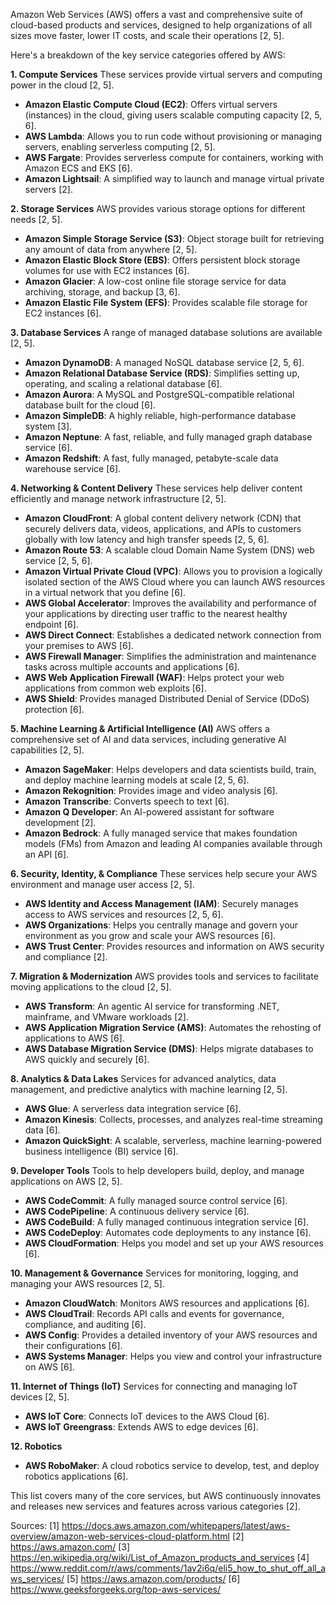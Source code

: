 Amazon Web Services (AWS) offers a vast and comprehensive suite of cloud-based products and services, designed to help organizations of all sizes move faster, lower IT costs, and scale their operations [2, 5].

Here's a breakdown of the key service categories offered by AWS:

**1. Compute Services**
These services provide virtual servers and computing power in the cloud [2, 5].
*   **Amazon Elastic Compute Cloud (EC2)**: Offers virtual servers (instances) in the cloud, giving users scalable computing capacity [2, 5, 6].
*   **AWS Lambda**: Allows you to run code without provisioning or managing servers, enabling serverless computing [2, 5].
*   **AWS Fargate**: Provides serverless compute for containers, working with Amazon ECS and EKS [6].
*   **Amazon Lightsail**: A simplified way to launch and manage virtual private servers [2].

**2. Storage Services**
AWS provides various storage options for different needs [2, 5].
*   **Amazon Simple Storage Service (S3)**: Object storage built for retrieving any amount of data from anywhere [2, 5].
*   **Amazon Elastic Block Store (EBS)**: Offers persistent block storage volumes for use with EC2 instances [6].
*   **Amazon Glacier**: A low-cost online file storage service for data archiving, storage, and backup [3, 6].
*   **Amazon Elastic File System (EFS)**: Provides scalable file storage for EC2 instances [6].

**3. Database Services**
A range of managed database solutions are available [2, 5].
*   **Amazon DynamoDB**: A managed NoSQL database service [2, 5, 6].
*   **Amazon Relational Database Service (RDS)**: Simplifies setting up, operating, and scaling a relational database [6].
*   **Amazon Aurora**: A MySQL and PostgreSQL-compatible relational database built for the cloud [6].
*   **Amazon SimpleDB**: A highly reliable, high-performance database system [3].
*   **Amazon Neptune**: A fast, reliable, and fully managed graph database service [6].
*   **Amazon Redshift**: A fast, fully managed, petabyte-scale data warehouse service [6].

**4. Networking & Content Delivery**
These services help deliver content efficiently and manage network infrastructure [2, 5].
*   **Amazon CloudFront**: A global content delivery network (CDN) that securely delivers data, videos, applications, and APIs to customers globally with low latency and high transfer speeds [2, 5, 6].
*   **Amazon Route 53**: A scalable cloud Domain Name System (DNS) web service [2, 5, 6].
*   **Amazon Virtual Private Cloud (VPC)**: Allows you to provision a logically isolated section of the AWS Cloud where you can launch AWS resources in a virtual network that you define [6].
*   **AWS Global Accelerator**: Improves the availability and performance of your applications by directing user traffic to the nearest healthy endpoint [6].
*   **AWS Direct Connect**: Establishes a dedicated network connection from your premises to AWS [6].
*   **AWS Firewall Manager**: Simplifies the administration and maintenance tasks across multiple accounts and applications [6].
*   **AWS Web Application Firewall (WAF)**: Helps protect your web applications from common web exploits [6].
*   **AWS Shield**: Provides managed Distributed Denial of Service (DDoS) protection [6].

**5. Machine Learning & Artificial Intelligence (AI)**
AWS offers a comprehensive set of AI and data services, including generative AI capabilities [2, 5].
*   **Amazon SageMaker**: Helps developers and data scientists build, train, and deploy machine learning models at scale [2, 5, 6].
*   **Amazon Rekognition**: Provides image and video analysis [6].
*   **Amazon Transcribe**: Converts speech to text [6].
*   **Amazon Q Developer**: An AI-powered assistant for software development [2].
*   **Amazon Bedrock**: A fully managed service that makes foundation models (FMs) from Amazon and leading AI companies available through an API [6].

**6. Security, Identity, & Compliance**
These services help secure your AWS environment and manage user access [2, 5].
*   **AWS Identity and Access Management (IAM)**: Securely manages access to AWS services and resources [2, 5, 6].
*   **AWS Organizations**: Helps you centrally manage and govern your environment as you grow and scale your AWS resources [6].
*   **AWS Trust Center**: Provides resources and information on AWS security and compliance [2].

**7. Migration & Modernization**
AWS provides tools and services to facilitate moving applications to the cloud [2, 5].
*   **AWS Transform**: An agentic AI service for transforming .NET, mainframe, and VMware workloads [2].
*   **AWS Application Migration Service (AMS)**: Automates the rehosting of applications to AWS [6].
*   **AWS Database Migration Service (DMS)**: Helps migrate databases to AWS quickly and securely [6].

**8. Analytics & Data Lakes**
Services for advanced analytics, data management, and predictive analytics with machine learning [2, 5].
*   **AWS Glue**: A serverless data integration service [6].
*   **Amazon Kinesis**: Collects, processes, and analyzes real-time streaming data [6].
*   **Amazon QuickSight**: A scalable, serverless, machine learning-powered business intelligence (BI) service [6].

**9. Developer Tools**
Tools to help developers build, deploy, and manage applications on AWS [2, 5].
*   **AWS CodeCommit**: A fully managed source control service [6].
*   **AWS CodePipeline**: A continuous delivery service [6].
*   **AWS CodeBuild**: A fully managed continuous integration service [6].
*   **AWS CodeDeploy**: Automates code deployments to any instance [6].
*   **AWS CloudFormation**: Helps you model and set up your AWS resources [6].

**10. Management & Governance**
Services for monitoring, logging, and managing your AWS resources [2, 5].
*   **Amazon CloudWatch**: Monitors AWS resources and applications [6].
*   **AWS CloudTrail**: Records API calls and events for governance, compliance, and auditing [6].
*   **AWS Config**: Provides a detailed inventory of your AWS resources and their configurations [6].
*   **AWS Systems Manager**: Helps you view and control your infrastructure on AWS [6].

**11. Internet of Things (IoT)**
Services for connecting and managing IoT devices [2, 5].
*   **AWS IoT Core**: Connects IoT devices to the AWS Cloud [6].
*   **AWS IoT Greengrass**: Extends AWS to edge devices [6].

**12. Robotics**
*   **AWS RoboMaker**: A cloud robotics service to develop, test, and deploy robotics applications [6].

This list covers many of the core services, but AWS continuously innovates and releases new services and features across various categories [2].

Sources:
[1] https://docs.aws.amazon.com/whitepapers/latest/aws-overview/amazon-web-services-cloud-platform.html
[2] https://aws.amazon.com/
[3] https://en.wikipedia.org/wiki/List_of_Amazon_products_and_services
[4] https://www.reddit.com/r/aws/comments/1av2i6q/eli5_how_to_shut_off_all_aws_services/
[5] https://aws.amazon.com/products/
[6] https://www.geeksforgeeks.org/top-aws-services/